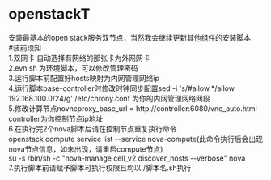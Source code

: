 # openstackT
安装最基本的open stack服务双节点，当然我会继续更新其他组件的安装脚本  
#装前须知  
1.双网卡 自动选择有网络的那张卡为外网网卡  
2.evn.sh 为环境脚本，可以修改管理密码  
3.运行脚本前配置好hosts映射为内网管理网络ip  
4.运行脚本base-controller时修改时钟同步配置sed -i 's/\#allow.*/allow 192.168.100.0\/24/g' /etc/chrony.conf 为你的内网管理网络网段  
5.修改计算节点novncproxy_base_url = http://controller:6080/vnc_auto.html controller为你控制节点ip地址  
6.在执行完2个nova脚本后请在控制节点重复执行命令  
openstack compute service list --service nova-compute(此命令执行后会出现nova节点信息，如未出现，请重启compute节点)  
su -s /bin/sh -c "nova-manage cell_v2 discover_hosts --verbose" nova  
7.执行脚本前请赋予脚本可执行权限且均以./脚本名.sh执行  

